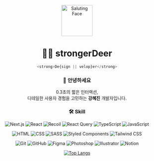<div align="center">

  <img src="https://raw.githubusercontent.com/Tarikul-Islam-Anik/Animated-Fluent-Emojis/master/Emojis/Smilies/Saluting%20Face.png" alt="Saluting Face" width="100" height="100" />

  # 👨‍💻 strongerDeer
```javascript
<strong>De{sign || velop}er</strong>
```

### 👋 안녕하세요
0.3초의 짧은 인터랙션,<br>
디테일한 사용자 경험을 고민하는 <strong>강혜진</strong> 개발자입니다.



### 🛠️ Skill
![Next.js](https://img.shields.io/badge/Next.js-f9f9f9?style=flat-square&logo=Next.js&logoColor=000000)
![React](https://img.shields.io/badge/React-f9f9f9?style=flat-square&logo=React&logoColor=61DAFB)
![Recoil](https://img.shields.io/badge/Recoil-f9f9f9?style=flat-square&logo=React&logoColor=3578E5)
![React Query](https://img.shields.io/badge/React_Query-f9f9f9?style=flat-square&logo=react-query&logoColor=FF4154)
![TypeScript](https://img.shields.io/badge/TypeScript-f9f9f9?style=flat-square&logo=TypeScript&logoColor=3178C6)
![JavaScript](https://img.shields.io/badge/JavaScript-f9f9f9?style=flat-square&logo=JavaScript&logoColor=F7DF1E)

![HTML](https://img.shields.io/badge/HTML5-f9f9f9?style=flat-square&logo=html5&logoColor=E34F26)
![CSS](https://img.shields.io/badge/CSS3-f9f9f9?style=flat-square&logo=css3&logoColor=1572B6)
![SASS](https://img.shields.io/badge/SASS-f9f9f9?style=flat-square&logo=sass&logoColor=CC6699)
![Styled Components](https://img.shields.io/badge/Styled_Components-f9f9f9?style=flat-square&logo=styled-components&logoColor=DB7093)
![Tailwind CSS](https://img.shields.io/badge/Tailwind_CSS-f9f9f9?style=flat-square&logo=Tailwind-CSS&logoColor=06B6D4)

![Git](https://img.shields.io/badge/Git-f9f9f9?style=flat-square&logo=Git&logoColor=F05032)
![GitHub](https://img.shields.io/badge/GitHub-f9f9f9?style=flat-square&logo=GitHub&logoColor=181717)
![Figma](https://img.shields.io/badge/Figma-f9f9f9?style=flat-square&logo=Figma&logoColor=F24E1E)
![Photoshop](https://img.shields.io/badge/Photoshop-f9f9f9?style=flat-square&logo=adobe-photoshop&logoColor=31A8FF)
![Illustrator](https://img.shields.io/badge/Illustrator-f9f9f9?style=flat-square&logo=adobe-illustrator&logoColor=FF9A00)
![Notion](https://img.shields.io/badge/Notion-f9f9f9?style=flat-square&logo=notion&logoColor=000000)



[![Top Langs](https://github-readme-stats.vercel.app/api/top-langs/?username=strongerDeer&layout=compact)](https://github.com/anuraghazra/github-readme-stats)
</div>
